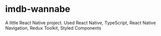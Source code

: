 # imdb-wannabe
A little React Native project. Used React Native, TypeScript, React Native Navigation, Redux Toolkit, Styled Components
